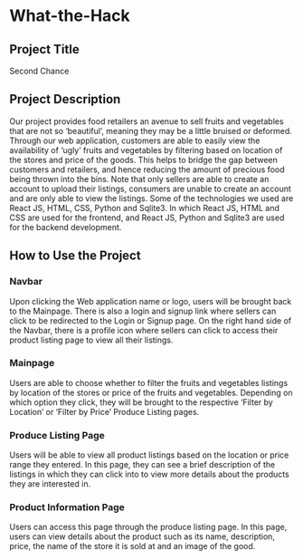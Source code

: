 # What-the-Hack

## **Project Title**
Second Chance

## **Project Description**
Our project provides food retailers an avenue to sell fruits and vegetables that are not so ‘beautiful’, meaning they may be a little bruised or deformed. Through our web application, customers are able to easily view the availability of ‘ugly’ fruits and vegetables by filtering based on location of the stores and price of the goods. This helps to bridge the gap between customers and retailers, and hence reducing the amount of precious food being thrown into the bins. 
Note that only sellers are able to create an account to upload their listings, consumers are unable to create an account and are only able to view the listings. 
Some of the technologies we used are React JS, HTML, CSS, Python and Sqlite3. In which React JS, HTML and CSS are used for the frontend, and React JS, Python and Sqlite3 are used for the backend development. 

## **How to Use the Project**
### Navbar
Upon clicking the Web application name or logo, users will be brought back to the Mainpage. There is also a login and signup link where sellers can click to be redirected to the Login or Signup page. On the right hand side of the Navbar, there is a profile icon where sellers can click to access their product listing page to view all their listings. 

### Mainpage
Users are able to choose whether to filter the fruits and vegetables listings by location of the stores or price of the fruits and vegetables. Depending on which option they click, they will be brought to the respective ‘Filter by Location’ or ‘Filter by Price’ Produce Listing pages. 

### Produce Listing Page
Users will be able to view all product listings based on the location or price range they entered. In this page, they can see a brief description of the listings in which they can click into to view more details about the products they are interested in.

### Product Information Page
Users can access this page through the produce listing page. In this page, users can view details about the product such as its name, description, price, the name of the store it is sold at and an image of the good.
